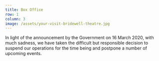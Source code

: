 ```yaml
---
title: Box Office
row: 1
column: 3
image: /assets/your-visit-bridewell-theatre.jpg
---
```

In light of the announcement by the Government on 16 March 2020, with much sadness, we have taken the difficult but responsible decision to suspend our operations for the time being and postpone a number of upcoming events.